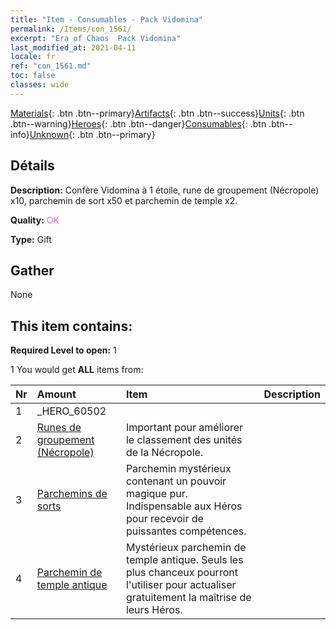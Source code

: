 ```yaml
---
title: "Item - Consumables - Pack Vidomina"
permalink: /Items/con_1561/
excerpt: "Era of Chaos  Pack Vidomina"
last_modified_at: 2021-04-11
locale: fr
ref: "con_1561.md"
toc: false
classes: wide
---
```

 [Materials](/fr/Items/){: .btn .btn--primary}[Artifacts](/fr/Items/Artifacts/){: .btn .btn--success}[Units](/fr/Items/Units/){: .btn .btn--warning}[Heroes](/fr/Items/Heroes/){: .btn .btn--danger}[Consumables](/fr/Items/Consumables/){: .btn .btn--info}[Unknown](/fr/Items/Unknown/){: .btn .btn--primary}

## Détails
 **Description:** Confère Vidomina à 1 étoile, rune de groupement (Nécropole) x10, parchemin de sort x50 et parchemin de temple x2.

 **Quality:** <span style="color: #DA70D6">OK</span>

 **Type:** Gift

## Gather

  None

## This item contains:

 **Required Level to open:** 1

 1 You would get **ALL** items  from:

  | Nr | Amount |     Item    | Description |
  |:---|:-------|:------------|:-----------:|
  | 1 | _HERO_60502 | 
  | 2 | [Runes de groupement (Nécropole)](/fr/Items/con_755/) | Important pour améliorer le classement des unités de la Nécropole. | 
  | 3 | [Parchemins de sorts](/fr/Items/con_694/) | Parchemin mystérieux contenant un pouvoir magique pur. Indispensable aux Héros pour recevoir de puissantes compétences. | 
  | 4 | [Parchemin de temple antique](/fr/Items/con_697/) | Mystérieux parchemin de temple antique. Seuls les plus chanceux pourront l'utiliser pour actualiser gratuitement la maîtrise de leurs Héros. | 
